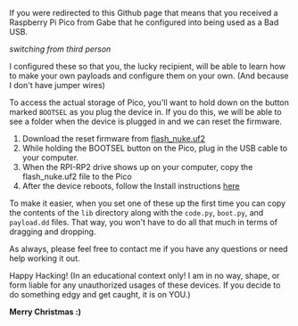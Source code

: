 If you were redirected to this Github page that means that you received a Raspberry Pi Pico from Gabe that he configured into being used as a Bad USB. 

*switching from third person*

I configured these so that you, the lucky recipient, will be able to learn how to make your own payloads and configure them on your own. (And because I don't have jumper wires)

To access the actual storage of Pico, you'll want to hold down on the button marked `BOOTSEL` as you plug the device in. If you do this, we will be able to see a folder when the device is plugged in and we can reset the firmware. 

1. Download the reset firmware from [flash_nuke.uf2](https://datasheets.raspberrypi.com/soft/flash_nuke.uf2)
2. While holding the BOOTSEL button on the Pico, plug in the USB cable to your computer.
3. When the RPI-RP2 drive shows up on your computer, copy the flash_nuke.uf2 file to the Pico
4. After the device reboots, follow the Install instructions [here](https://github.com/dbisu/pico-ducky/blob/main/README.md)


To make it easier, when you set one of these up the first time you can copy the contents of the `lib` directory along with the `code.py`, `boot.py`, and `payload.dd` files. That way, you won't have to do all that much in terms of dragging and dropping. 

As always, please feel free to contact me if you have any questions or need help working it out.

Happy Hacking! (In an educational context only! I am in no way, shape, or form liable for any unauthorized usages of these devices. If you decide to do something edgy and get caught, it is on YOU.)

**Merry Christmas :)**
